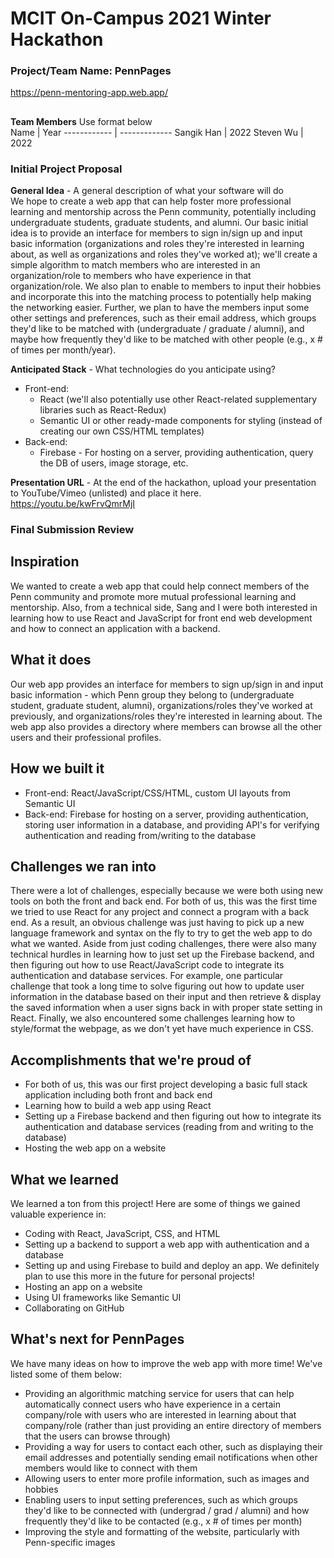 # MCIT On-Campus 2021 Winter Hackathon  
### Project/Team Name: PennPages
https://penn-mentoring-app.web.app/
##  

**Team Members**  Use format below  
Name | Year
------------ | -------------
Sangik Han | 2022
Steven Wu | 2022

### Initial Project Proposal

**General Idea**  - A general description of what your software will do  
We hope to create a web app that can help foster more professional learning and mentorship across the Penn community, potentially including undergraduate students, graduate students, and alumni. Our basic initial idea is to provide an interface for members to sign in/sign up and input basic information (organizations and roles they're interested in learning about, as well as organizations and roles they've worked at); we'll create a simple algorithm to match members who are interested in an organization/role to members who have experience in that organization/role. We also plan to enable to members to input their hobbies and incorporate this into the matching process to potentially help making the networking easier. Further, we plan to have the members input some other settings and preferences, such as their email address, which groups they'd like to be matched with (undergraduate / graduate / alumni), and maybe how frequently they'd like to be matched with other people (e.g., x # of times per month/year).

**Anticipated Stack** - What technologies do you anticipate using?  
* Front-end: 
    * React (we'll also potentially use other React-related supplementary libraries such as React-Redux)
    * Semantic UI or other ready-made components for styling (instead of creating our own CSS/HTML templates)
* Back-end: 
    * Firebase - For hosting on a server, providing authentication, query the DB of users, image storage, etc.

**Presentation URL** - At the end of the hackathon, upload your presentation to YouTube/Vimeo (unlisted) and place it here.  
https://youtu.be/kwFrvQmrMjI



### Final Submission Review

## Inspiration
We wanted to create a web app that could help connect members of the Penn community and promote more mutual professional learning and mentorship. Also, from a technical side, Sang and I were both interested in learning how to use React and JavaScript for front end web development and how to connect an application with a backend.

## What it does
Our web app provides an interface for members to sign up/sign in and input basic information - which Penn group they belong to (undergraduate student, graduate student, alumni), organizations/roles they've worked at previously, and organizations/roles they're interested in learning about. The web app also provides a directory where members can browse all the other users and their professional profiles.

## How we built it
* Front-end: React/JavaScript/CSS/HTML, custom UI layouts from Semantic UI
* Back-end: Firebase for hosting on a server, providing authentication, storing user information in a database, and providing API's for verifying authentication and reading from/writing to the database

## Challenges we ran into
There were a lot of challenges, especially because we were both using new tools on both the front and back end. For both of us, this was the first time we tried to use React for any project and connect a program with a back end. As a result, an obvious challenge was just having to pick up a new language framework and syntax on the fly to try to get the web app to do what we wanted. Aside from just coding challenges, there were also many technical hurdles in learning how to just set up the Firebase backend, and then figuring out how to use React/JavaScript code to integrate its authentication and database services. For example, one particular challenge that took a long time to solve figuring out how to update user information in the database based on their input and then retrieve & display the saved information when a user signs back in with proper state setting in React. Finally, we also encountered some challenges learning how to style/format the webpage, as we don't yet have much experience in CSS. 

## Accomplishments that we're proud of
* For both of us, this was our first project developing a basic full stack application including both front and back end
* Learning how to build a web app using React
* Setting up a Firebase backend and then figuring out how to integrate its authentication and database services (reading from and writing to the database)
* Hosting the web app on a website

## What we learned
We learned a ton from this project! Here are some of things we gained valuable experience in:
* Coding with React, JavaScript, CSS, and HTML
* Setting up a backend to support a web app with authentication and a database
* Setting up and using Firebase to build and deploy an app. We definitely plan to use this more in the future for personal projects!
* Hosting an app on a website
* Using UI frameworks like Semantic UI
* Collaborating on GitHub

## What's next for PennPages
We have many ideas on how to improve the web app with more time! We've listed some of them below: 
* Providing an algorithmic matching service for users that can help automatically connect users who have experience in a certain company/role with users who are interested in learning about that company/role (rather than just providing an entire directory of members that the users can browse through)
* Providing a way for users to contact each other, such as displaying their email addresses and potentially sending email notifications when other members would like to connect with them
* Allowing users to enter more profile information, such as images and hobbies
* Enabling users to input setting preferences, such as which groups they'd like to be connected with (undergrad / grad / alumni) and how frequently they'd like to be contacted (e.g., x # of times per month)
* Improving the style and formatting of the website, particularly with Penn-specific images
